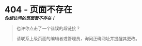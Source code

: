 <span style="font-size:2em;">
<strong>404 - 页面不存在</strong>
</span></br>
<strong>
<em>你想访问的页面暂不存在！</em>
</strong>

<blockquote>

也许你点击了一个错误的超链接？

请联系上级页面的编辑者或管理员，询问正确网址并提醒其更改。
</blockquote>